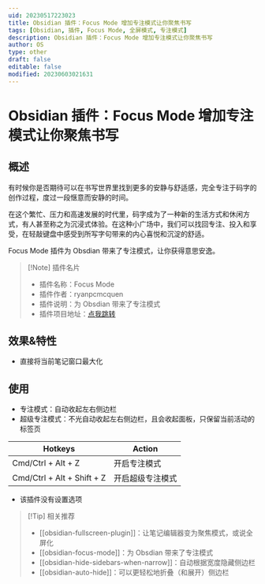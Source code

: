 ```yaml
---
uid: 20230517223023
title: Obsidian 插件：Focus Mode 增加专注模式让你聚焦书写
tags: [Obsidian, 插件, Focus Mode, 全屏模式, 专注模式]
description: Obsidian 插件：Focus Mode 增加专注模式让你聚焦书写
author: OS
type: other
draft: false
editable: false
modified: 20230603021631
---
```


# Obsidian 插件：Focus Mode 增加专注模式让你聚焦书写

## 概述

有时候你是否期待可以在书写世界里找到更多的安静与舒适感，完全专注于码字的创作过程，度过一段惬意而安静的时间。

在这个繁忙、压力和高速发展的时代里，码字成为了一种新的生活方式和休闲方式，有人甚至称之为沉浸式体验。在这种小广场中，我们可以找回专注、投入和享受，在轻敲键盘中感受到所写字句带来的内心喜悦和沉淀的舒适。

Focus Mode 插件为 Obsdian 带来了专注模式，让你获得意思安逸。

> [!Note] 插件名片
> - 插件名称：Focus Mode
> - 插件作者：ryanpcmcquen
> - 插件说明：为 Obsdian 带来了专注模式
> - 插件项目地址：[点我跳转](https://github.com/ryanpcmcquen/obsidian-focus-mode)

## 效果&特性

- 直接将当前笔记窗口最大化

## 使用

- 专注模式：自动收起左右侧边栏
- 超级专注模式：不光自动收起左右侧边栏，且会收起面板，只保留当前活动的标签页

| Hotkeys            | Action       |
| ------------------ | ------------ |
| Cmd/Ctrl + Alt + Z | 开启专注模式 |
| Cmd/Ctrl + Alt + Shift + Z   |    开启超级专注模式    |

- 该插件没有设置选项

> [!Tip] 相关推荐
> - [[obsidian-fullscreen-plugin]]：让笔记编辑器变为聚焦模式，或说全屏化
> - [[obsidian-focus-mode]]：为 Obsdian 带来了专注模式
> - [[obsidian-hide-sidebars-when-narrow]]：自动根据宽度隐藏侧边栏
> - [[obsidian-auto-hide]]：可以更轻松地折叠（和展开）侧边栏